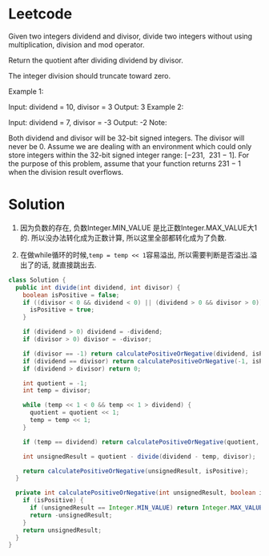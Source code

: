 # Leetcode

Given two integers dividend and divisor, divide two integers without using multiplication, division and mod operator.

Return the quotient after dividing dividend by divisor.

The integer division should truncate toward zero.

Example 1:

Input: dividend = 10, divisor = 3
Output: 3
Example 2:

Input: dividend = 7, divisor = -3
Output: -2
Note:

Both dividend and divisor will be 32-bit signed integers.
The divisor will never be 0.
Assume we are dealing with an environment which could only store integers within the 32-bit signed integer range: [−231,  231 − 1]. For the purpose of this problem, assume that your function returns 231 − 1 when the division result overflows.


# Solution

1. 因为负数的存在, 负数Integer.MIN_VALUE 是比正数Integer.MAX_VALUE大1的.
所以没办法转化成为正数计算, 所以这里全部都转化成为了负数.

2. 在做while循环的时候,` temp = temp << 1 `容易溢出, 所以需要判断是否溢出.溢出了的话, 就直接跳出去.

```java
class Solution {
  public int divide(int dividend, int divisor) {
    boolean isPositive = false;
    if ((divisor < 0 && dividend < 0) || (dividend > 0 && divisor > 0)) {
      isPositive = true;
    }

    if (dividend > 0) dividend = -dividend;
    if (divisor > 0) divisor = -divisor;

    if (divisor == -1) return calculatePositiveOrNegative(dividend, isPositive);
    if (dividend == divisor) return calculatePositiveOrNegative(-1, isPositive);
    if (dividend > divisor) return 0;

    int quotient = -1;
    int temp = divisor;

    while (temp << 1 < 0 && temp << 1 > dividend) {
      quotient = quotient << 1;
      temp = temp << 1;
    }

    if (temp == dividend) return calculatePositiveOrNegative(quotient, isPositive);

    int unsignedResult = quotient - divide(dividend - temp, divisor);

    return calculatePositiveOrNegative(unsignedResult, isPositive);
  }

  private int calculatePositiveOrNegative(int unsignedResult, boolean isPositive) {
    if (isPositive) {
      if (unsignedResult == Integer.MIN_VALUE) return Integer.MAX_VALUE;
      return -unsignedResult;
    }
    return unsignedResult;
  }
}

```
